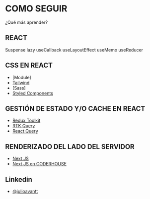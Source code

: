 # COMO SEGUIR

¿Qué más aprender?

## REACT

Suspense
lazy
useCallback
useLayoutEffect
useMemo
useReducer

## CSS EN REACT

- [Module]
- [Tailwind](https://tailwindcss.com/)
- [Sass]
- [Styled Components](https://styled-components.com/)

## GESTIÓN DE ESTADO Y/O CACHE EN REACT

- [Redux Toolkit](https://redux-toolkit.js.org/)
- [RTK Query](https://redux-toolkit.js.org/rtk-query/overview)
- [React Query](https://tanstack.com/query/v3/)

## RENDERIZADO DEL LADO DEL SERVIDOR

- [Next JS](https://vercel.com/solutions/nextjs)
- [Next JS en CODERHOUSE](https://www.coderhouse.com/online/next-js-flex)

## Linkedin

- [@julioavantt](https://linkedin.com/in/julio-avantt)
